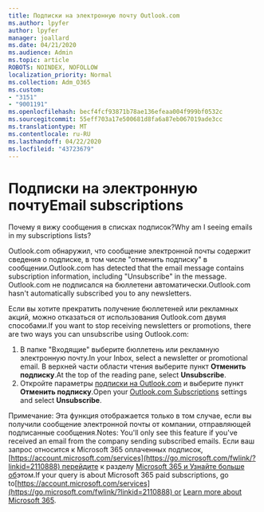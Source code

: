 ```yaml
---
title: Подписки на электронную почту Outlook.com
ms.author: lpyfer
author: lpyfer
manager: joallard
ms.date: 04/21/2020
ms.audience: Admin
ms.topic: article
ROBOTS: NOINDEX, NOFOLLOW
localization_priority: Normal
ms.collection: Adm_O365
ms.custom:
- "3151"
- "9001191"
ms.openlocfilehash: becf4fcf93871b78ae136efeaa004f999bf0532c
ms.sourcegitcommit: 55eff703a17e500681d8fa6a87eb067019ade3cc
ms.translationtype: MT
ms.contentlocale: ru-RU
ms.lasthandoff: 04/22/2020
ms.locfileid: "43723679"
---
```

# <a name="email-subscriptions"></a><span data-ttu-id="79145-102">Подписки на электронную почту</span><span class="sxs-lookup"><span data-stu-id="79145-102">Email subscriptions</span></span>

<span data-ttu-id="79145-103">Почему я вижу сообщения в списках подписок?</span><span class="sxs-lookup"><span data-stu-id="79145-103">Why am I seeing emails in my subscriptions lists?</span></span>

<span data-ttu-id="79145-104">Outlook.com обнаружил, что сообщение электронной почты содержит сведения о подписке, в том числе "отменить подписку" в сообщении.</span><span class="sxs-lookup"><span data-stu-id="79145-104">Outlook.com has detected that the email message contains subscription information, including "Unsubscribe" in the message.</span></span> <span data-ttu-id="79145-105">Outlook.com не подписался на бюллетени автоматически.</span><span class="sxs-lookup"><span data-stu-id="79145-105">Outlook.com hasn't automatically subscribed you to any newsletters.</span></span>

<span data-ttu-id="79145-106">Если вы хотите прекратить получение бюллетеней или рекламных акций, можно отказаться от использования Outlook.com двумя способами.</span><span class="sxs-lookup"><span data-stu-id="79145-106">If you want to stop receiving newsletters or promotions, there are two ways you can unsubscribe using Outlook.com:</span></span>
1. <span data-ttu-id="79145-107">В папке "Входящие" выберите бюллетень или рекламную электронную почту.</span><span class="sxs-lookup"><span data-stu-id="79145-107">In your Inbox, select a newsletter or promotional email.</span></span> <span data-ttu-id="79145-108">В верхней части области чтения выберите пункт **Отменить подписку**.</span><span class="sxs-lookup"><span data-stu-id="79145-108">At the top of the reading pane, select **Unsubscribe**.</span></span>
2. <span data-ttu-id="79145-109">Откройте параметры [подписки на Outlook.com](https://go.microsoft.com/fwlink/?linkid=2110887) и выберите пункт **Отменить подписку**.</span><span class="sxs-lookup"><span data-stu-id="79145-109">Open your [Outlook.com Subscriptions](https://go.microsoft.com/fwlink/?linkid=2110887) settings and select **Unsubscribe**.</span></span>

<span data-ttu-id="79145-110">Примечание: Эта функция отображается только в том случае, если вы получили сообщение электронной почты от компании, отправляющей подписанные сообщения.</span><span class="sxs-lookup"><span data-stu-id="79145-110">Notes: You'll only see this feature if you've received an email from the company sending subscribed emails.</span></span>
<span data-ttu-id="79145-111">Если ваш запрос относится к Microsoft 365 оплаченных подписок,[https://account.microsoft.com/services](https://go.microsoft.com/fwlink/?linkid=2110888) перейдите к разделу [Microsoft 365 и Узнайте больше об](https://products.office.com/compare-all-microsoft-office-products?tab=1&WT.mc_id=PROD_OL-Web_Support_O365NewValue_Upgrade)этом.</span><span class="sxs-lookup"><span data-stu-id="79145-111">If your query is about Microsoft 365 paid subscriptions, go to[https://account.microsoft.com/services](https://go.microsoft.com/fwlink/?linkid=2110888) or [Learn more about Microsoft 365](https://products.office.com/compare-all-microsoft-office-products?tab=1&WT.mc_id=PROD_OL-Web_Support_O365NewValue_Upgrade).</span></span>
  